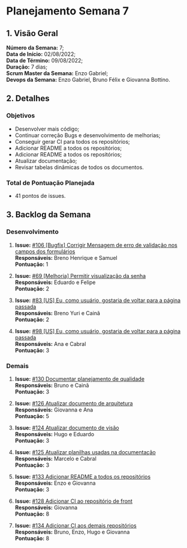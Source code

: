 # Planejamento Semana 7

## 1. Visão Geral
**Número da Semana:** 7;<br>
**Data de Início:** 02/08/2022;<br>
**Data de Término:** 09/08/2022;<br>
**Duração:** 7 dias;<br>
**Scrum Master da Semana:** Enzo Gabriel;<br>
**Devops da Semana:** Enzo Gabriel, Bruno Félix e Giovanna Bottino.<br>

## 2. Detalhes

### Objetivos
- Desenvolver mais código;<br>
- Continuar correção Bugs e desenvolvimento de melhorias;<br>
- Conseguir gerar CI para todos os repositórios; <br>
- Adicionar README a todos os repositórios; <br>
- Adicionar README a todos os repositórios; <br>
- Atualizar documentação; <br>
- Revisar tabelas dinâmicas de todos os documentos.<br>

### Total de Pontuação Planejada
 - 41 pontos de issues.

## 3. Backlog da Semana

### Desenvolvimento

1. **Issue:** [#106 [Bugfix] Corrigir Mensagem de erro de validação nos campos dos formulários](https://github.com/fga-eps-mds/2022-1-PUMA-Doc/issues/106)<br>
**Responsáveis:** Breno Henrique e Samuel<br>
**Pontuação:** 1

2. **Issue:** [#69 [Melhoria] Permitir visualização da senha](https://github.com/fga-eps-mds/2022-1-PUMA-Doc/issues/69)<br>
**Responsáveis:** Eduardo e Felipe<br>
**Pontuação:** 2

3. **Issue:** [#83 [US] Eu, como usuário, gostaria de voltar para a página passada](https://github.com/fga-eps-mds/2022-1-PUMA-Doc/issues/83)<br>
**Responsáveis:** Breno Yuri e Cainã<br>
**Pontuação:** 2

4. **Issue:** [#98 [US] Eu, como usuário, gostaria de voltar para a página passada](https://github.com/fga-eps-mds/2022-1-PUMA-Doc/issues/98)<br>
**Responsáveis:** Ana e Cabral<br>
**Pontuação:** 3

### Demais

1. **Issue:** [#130 Documentar planejamento de qualidade](https://github.com/fga-eps-mds/2022-1-PUMA-Doc/issues/130)<br>
**Responsáveis:** Bruno e Cainã<br>
**Pontuação:** 3

2. **Issue:** [#126 Atualizar documento de arquitetura](https://github.com/fga-eps-mds/2022-1-PUMA-Doc/issues/126)<br>
**Responsáveis:** Giovanna e Ana<br>
**Pontuação:** 5

3. **Issue:** [#124 Atualizar documento de visão](https://github.com/fga-eps-mds/2022-1-PUMA-Doc/issues/124)<br>
**Responsáveis:** Hugo e Eduardo<br>
**Pontuação:** 3

4. **Issue:** [#125 Atualizar planilhas usadas na documentação](https://github.com/fga-eps-mds/2022-1-PUMA-Doc/issues/125)<br>
**Responsáveis:** Marcelo e Cabral<br>
**Pontuação:** 3

5. **Issue:** [#133 Adicionar README a todos os repositórios](https://github.com/fga-eps-mds/2022-1-PUMA-Doc/issues/133)<br>
**Responsáveis:** Enzo e Giovanna<br>
**Pontuação:** 3

6. **Issue:** [#128 Adicionar CI ao repositório de front](https://github.com/fga-eps-mds/2022-1-PUMA-Doc/issues/128)<br>
**Responsáveis:** Giovanna<br>
**Pontuação:** 8

7. **Issue:** [#134 Adicionar CI aos demais repositórios](https://github.com/fga-eps-mds/2022-1-PUMA-Doc/issues/134)<br>
**Responsáveis:** Bruno, Enzo, Hugo e Giovanna<br>
**Pontuação:** 8